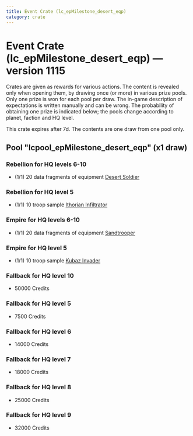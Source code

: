 ```yaml
---
title: Event Crate (lc_epMilestone_desert_eqp)
category: crate
---
```


# Event Crate (lc_epMilestone_desert_eqp) — version 1115

Crates are given as rewards for various actions. The content is revealed only when opening them, by drawing once (or more) in various prize pools. Only one prize is won for each pool per draw. The in-game description of expectations is written manually and can be wrong. The probability of obtaining one prize is indicated below; the pools change according to planet, faction and HQ level.

This crate expires after 7d. The contents are one draw from one pool only.

## Pool "lcpool_epMilestone_desert_eqp" (x1 draw)

### Rebellion for HQ levels 6-10

  * (1/1) 20 data fragments of equipment [Desert Soldier](eqpRebelSandSoldier)

### Rebellion for HQ level 5

  * (1/1) 10 troop sample [Ithorian Infiltrator](IthorianInfiltrator)

### Empire for HQ levels 6-10

  * (1/1) 20 data fragments of equipment [Sandtrooper](eqpEmpireSandtrooper)

### Empire for HQ level 5

  * (1/1) 10 troop sample [Kubaz Invader](KubazInvader)

### Fallback for HQ level 10

  * 50000 Credits

### Fallback for HQ level 5

  * 7500 Credits

### Fallback for HQ level 6

  * 14000 Credits

### Fallback for HQ level 7

  * 18000 Credits

### Fallback for HQ level 8

  * 25000 Credits

### Fallback for HQ level 9

  * 32000 Credits